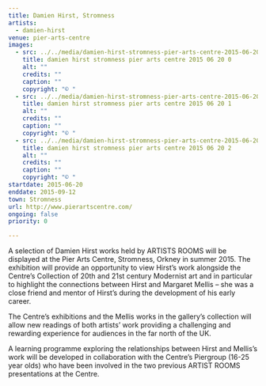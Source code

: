 ```yaml
---
title: Damien Hirst, Stromness
artists:
  - damien-hirst
venue: pier-arts-centre
images:
  - src: ../../media/damien-hirst-stromness-pier-arts-centre-2015-06-20-0.webp
    title: damien hirst stromness pier arts centre 2015 06 20 0
    alt: ""
    credits: ""
    caption: ""
    copyright: "© "
  - src: ../../media/damien-hirst-stromness-pier-arts-centre-2015-06-20-1.webp
    title: damien hirst stromness pier arts centre 2015 06 20 1
    alt: ""
    credits: ""
    caption: ""
    copyright: "© "
  - src: ../../media/damien-hirst-stromness-pier-arts-centre-2015-06-20-2.webp
    title: damien hirst stromness pier arts centre 2015 06 20 2
    alt: ""
    credits: ""
    caption: ""
    copyright: "© "
startdate: 2015-06-20
enddate: 2015-09-12
town: Stromness
url: http://www.pierartscentre.com/
ongoing: false
priority: 0

---
```


A selection of Damien Hirst works held by ARTISTS ROOMS will be displayed at the Pier Arts Centre, Stromness, Orkney in summer 2015. The exhibition will provide an opportunity to view Hirst’s work alongside the Centre’s Collection of 20th and 21st century Modernist art and in particular to highlight the connections between Hirst and Margaret Mellis – she was a close friend and mentor of Hirst’s during the development of his early career.

The Centre’s exhibitions and the Mellis works in the gallery’s collection will allow new readings of both artists’ work providing a challenging and rewarding experience for audiences in the far north of the UK.

A learning programme exploring the relationships between Hirst and Mellis’s work will be developed in collaboration with the Centre’s Piergroup (16-25 year olds) who have been involved in the two previous ARTIST ROOMS presentations at the Centre.